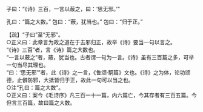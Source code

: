 子曰：“《诗》三百，一言以蔽之，曰：‘思无邪。’”

孔曰：“篇之大数。”
包曰：“蔽，犹当也。”
包曰：“归于正。”

【疏】“子曰”至“无邪”。  
○正义曰：此章言为政之道在于去邪归正，故举《诗》要当一句以言之。   
“《诗》三百”者，言《诗》篇之大数也。   
“一言以蔽之”者，蔽，犹当也。古者谓一句为一言。《诗》虽有三百篇之多，可举一句当尽其理也。   
“曰：‘思无邪’”者，此《诗》之一言，《鲁颂·駉篇》文也。《诗》之为体，论功颂德，止僻防邪，大抵皆归于正，故此一句可以当之也。   
○注“孔曰：篇之大数”。   
○正义曰：案今《毛诗序》凡三百一十一篇，内六篇亡，今其存者有三百五篇。今但言三百篇，故曰篇之大数。